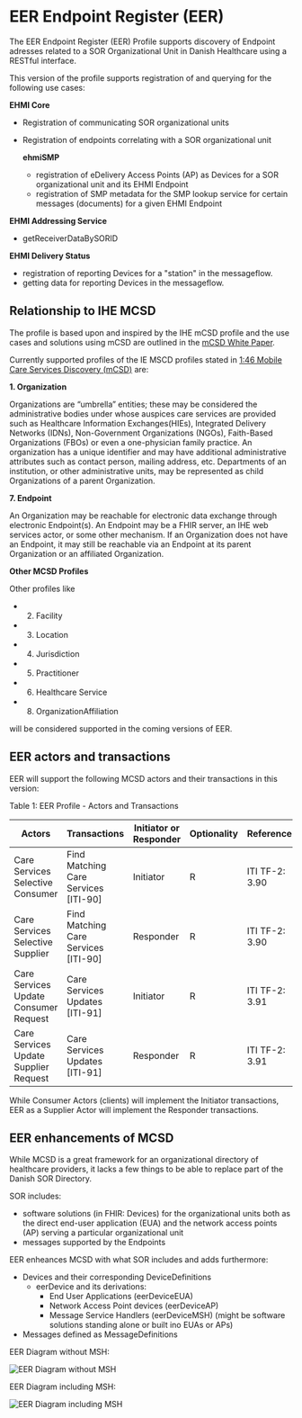 # EER Endpoint Register (EER)

The EER Endpoint Register (EER) Profile supports discovery of Endpoint adresses related to a SOR Organizational Unit in Danish Healthcare using a RESTful interface.

This version of the profile supports registration of and querying for the following use cases:

**EHMI Core**
- Registration of communicating SOR organizational units
- Registration of endpoints correlating with a SOR organizational unit

  **ehmiSMP**
    - registration of eDelivery Access Points (AP) as Devices for a SOR organizational unit and its EHMI Endpoint
    - registration of SMP metadata for the SMP lookup service for certain messages (documents) for a given EHMI Endpoint


**EHMI Addressing Service**
- getReceiverDataBySORID

**EHMI Delivery Status**
- registration of reporting Devices for a "station" in the messageflow.
- getting data for reporting Devices in the messageflow.


## Relationship to IHE MCSD

The profile is based upon and inspired by the IHE mCSD profile and the use cases and solutions using mCSD are outlined in the [mCSD White Paper](https://profiles.ihe.net/ITI/papers/mCSD/index.html).

Currently supported profiles of the IE MSCD profiles stated in [1:46 Mobile Care Services Discovery (mCSD)](https://profiles.ihe.net/ITI/mCSD/volume-1.html#1-46-mobile-care-services-discovery-mcsd) are:

**1. Organization**

Organizations are “umbrella” entities; these may be considered the administrative bodies under whose auspices care services are provided such as Healthcare Information Exchanges(HIEs), Integrated Delivery Networks (IDNs), Non-Government Organizations (NGOs), Faith-Based Organizations (FBOs) or even a one-physician family practice. An organization has a unique identifier and may have additional administrative attributes such as contact person, mailing address, etc. Departments of an institution, or other administrative units, may be represented as child Organizations of a parent Organization.

**7. Endpoint**

An Organization may be reachable for electronic data exchange through electronic Endpoint(s). An Endpoint may be a FHIR server, an IHE web services actor, or some other mechanism. If an Organization does not have an Endpoint, it may still be reachable via an Endpoint at its parent Organization or an affiliated Organization.

**Other MCSD Profiles**

Other profiles like

- 2. Facility
- 3. Location 
- 4. Jurisdiction 
- 5. Practitioner 
- 6. Healthcare Service 
- 8. OrganizationAffiliation 

will be considered supported in the coming versions of EER.

## EER actors and transactions

EER will support the following MCSD actors and their transactions in this version:

Table 1: EER Profile - Actors and Transactions

| Actors | Transactions	| Initiator or Responder | Optionality | Reference |
| ------ | ------------ | ---------------------- | ----------- | --------- | 
| Care Services Selective Consumer	| Find Matching Care Services [ITI-90]	| Initiator	| R	| ITI TF-2: 3.90
| Care Services Selective Supplier	| Find Matching Care Services [ITI-90]	| Responder	| R	| ITI TF-2: 3.90
| Care Services Update Consumer	Request | Care Services Updates [ITI-91]	| Initiator	| R	| ITI TF-2: 3.91
| Care Services Update Supplier	Request | Care Services Updates [ITI-91]	| Responder	| R	| ITI TF-2: 3.91

While Consumer Actors (clients) will implement the Initiator transactions, EER as a Supplier Actor will implement the Responder transactions.

## EER enhancements of MCSD

While MCSD is a great framework for an organizational directory of healthcare providers, it lacks a few things to be able to replace part of the Danish SOR Directory.

SOR includes:

- software solutions (in FHIR: Devices) for the organizational units both as the direct end-user application (EUA) and the network access points (AP) serving a particular organizational unit
- messages supported by the Endpoints

EER enheances MCSD with what SOR includes and adds furthermore:

- Devices and their corresponding DeviceDefinitions
  - eerDevice and its derivations:
    - End User Applications (eerDeviceEUA)
    - Network Access Point devices (eerDeviceAP)
    - Message Service Handlers (eerDeviceMSH) (might be software solutions standing alone or built ino EUAs or APs)
- Messages defined as MessageDefinitions

EER Diagram without MSH:

<img src="EER_overall.png" alt="EER Diagram without MSH">

EER Diagram including MSH:

<img src="EER_overall_withMSH.png" alt="EER Diagram including MSH">

